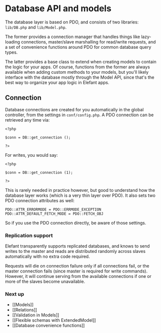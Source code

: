 # Database API and models

The database layer is based on PDO, and consists of two libraries: `lib/DB.php` and `lib/Model.php`.

The former provides a connection manager that handles things like lazy-loading connections, master/slave marshalling for read/write requests, and a set of convenience functions around PDO for common database query types.

The latter provides a base class to extend when creating models to contain the logic for your apps. Of course, functions from the former are always available when adding custom methods to your models, but you'll likely interface with the database mostly through the Model API, since that's the best way to organize your app logic in Elefant apps.

## Connection

Database connections are created for you automatically in the global controller, from the settings in `conf/config.php`. A PDO connection can be retrieved any time via:

	<?php
	
	$conn = DB::get_connection ();
	
	?>

For writes, you would say:

	<?php
	
	$conn = DB::get_connection (1);
	
	?>

This is rarely needed in practice however, but good to understand how the database layer works (which is a very thin layer over PDO). It also sets two PDO connection attributes as well:

    PDO::ATTR_ERRORMODE = PDO::ERRMODE_EXCEPTION
    PDO::ATTR_DEFAULT_FETCH_MODE = PDO::FETCH_OBJ

So if you use the PDO connection directly, be aware of those settings.

### Replication support

Elefant transparently supports replicated databases, and knows to send writes to the master and reads are distributed randomly across slaves automatically with no extra code required.

Requests will die on connection failure only if all connections fail, or the master connection fails (since master is required for write commands). However, it will continue serving from the available connections if one or more of the slaves become unavailable.

### Next up

* [[Models]]
* [[Relations]]
* [[Validation in Models]]
* [[Flexible schemas with ExtendedModel]]
* [[Database convenience functions]]
